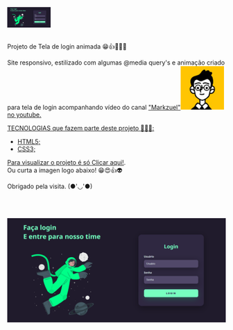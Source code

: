 <a target="_blank" href="">
    <img width="100px" src="./assets\img\screencapture.png" alt="astronaut">
</a>
<br>
<br>

Projeto de Tela de login animada 😁👍🚀🧑‍🚀

Site responsivo, estilizado com algumas @media query's e animação criado para tela de login acompanhando vídeo do canal <a target="_blank" href="https://www.youtube.com/watch?v=69-WfrVBli8&ab_channel=Markzuel">"Markzuel"<img width="100px" src="./assets\img\channels4_profile.jpg" alt="canal-markzuel">no youtube.

TECNOLOGIAS que fazem parte deste projeto 🧑‍🚀🚀:

- HTML5;
- CSS3;

Para visualizar o projeto é só <a target="_blank" href="">Clicar aqui!</a>. <br>
Ou curta a imagen logo abaixo! 😁😍👍👽


Obrigado pela visita. (●'◡'●) 
<br>
<br>
<br>
<br>

<div align="center">
<a target="_blank" href="">
    <img width="" src="./assets\img\screencapture.png" alt="site-mundo-geek">
</a>
</div>
